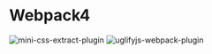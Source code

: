# Webpack4

![mini-css-extract-plugin](https://www.npmjs.com/package/mini-css-extract-plugin)
![uglifyjs-webpack-plugin](https://www.npmjs.com/package/uglifyjs-webpack-plugin)
